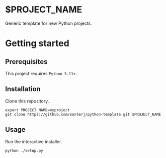 # $PROJECT_NAME

Generic template for new Python projects.

# Getting started

## Prerequisites

This project requires `Python 3.11+`.

## Installation

Clone this repository.

    export PROJECT_NAME=myproject
    git clone https://github.com/santerj/python-template.git $PROJECT_NAME

## Usage

Run the interactive installer.

    python ./setup.py
